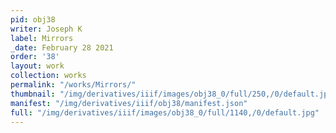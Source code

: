 ```yaml
---
pid: obj38
writer: Joseph K
label: Mirrors
_date: February 28 2021
order: '38'
layout: work
collection: works
permalink: "/works/Mirrors/"
thumbnail: "/img/derivatives/iiif/images/obj38_0/full/250,/0/default.jpg"
manifest: "/img/derivatives/iiif/obj38/manifest.json"
full: "/img/derivatives/iiif/images/obj38_0/full/1140,/0/default.jpg"
---
```

